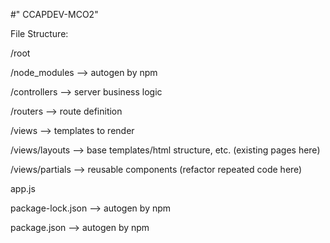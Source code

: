 #" CCAPDEV-MCO2" 

File Structure:

/root

  /node_modules --> autogen by npm
  
  /controllers --> server business logic
  
  /routers --> route definition
  
  /views --> templates to render
  
  /views/layouts  --> base templates/html structure, etc. (existing pages here)
    
  /views/partials --> reusable components (refactor repeated code here)
    
  app.js
  
  package-lock.json --> autogen by npm
  
  package.json --> autogen by npm
